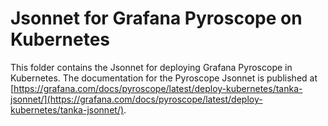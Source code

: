 # Jsonnet for Grafana Pyroscope on Kubernetes

This folder contains the Jsonnet for deploying Grafana Pyroscope in Kubernetes.
The documentation for the Pyroscope Jsonnet is published at [https://grafana.com/docs/pyroscope/latest/deploy-kubernetes/tanka-jsonnet/](https://grafana.com/docs/pyroscope/latest/deploy-kubernetes/tanka-jsonnet/).
